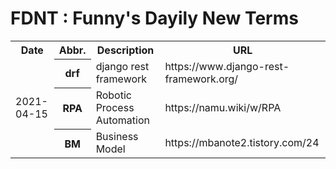 # FDNT : Funny's Dayily New Terms

<table>
  <tr>
    <th>Date</th><th>Abbr.</th><th>Description</th><th>URL</th>
  </tr>
  <tr>
    <td rowspan="3">2021-04-15</td><th>drf</th><td>django rest framework</td><td>https://www.django-rest-framework.org/</td>
  </tr>
  <tr>
    <th>RPA</th><td>Robotic Process Automation</td><td>https://namu.wiki/w/RPA</td>
  </tr>
  <tr>
    <th>BM</th><td>Business Model</td><td>https://mbanote2.tistory.com/24</td>
  </tr>
</table>
